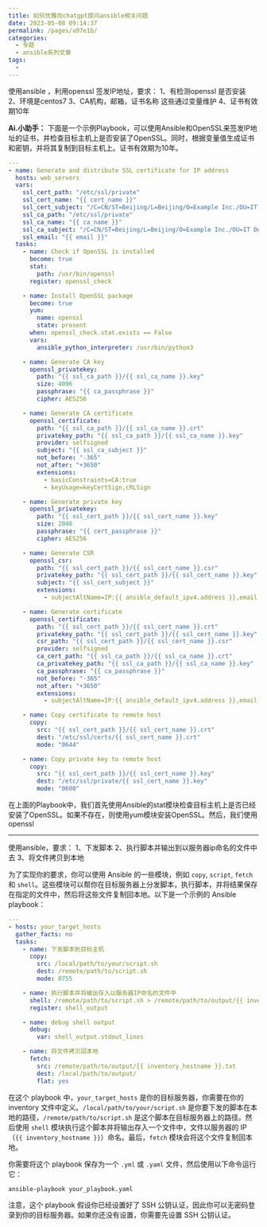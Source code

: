 ```yaml
---
title: 如何优雅向chatgpt提问ansible相关问题
date: 2023-05-08 09:14:37
permalink: /pages/a97e1b/
categories:
  - 专题
  - ansible系列文章
tags:
  - 
---
```


使用ansible ，利用openssl 签发IP地址，要求：
1、有检测openssl 是否安装
2、环境是centos7
3、CA机构，邮箱，证书名称 这些通过变量维护
4、证书有效期10年

**Ai.小助手：** 下面是一个示例Playbook，可以使用Ansible和OpenSSL来签发IP地址的证书，并检查目标主机上是否安装了OpenSSL。同时，根据变量值生成证书和密钥，并将其复制到目标主机上。证书有效期为10年。

```yaml
---
- name: Generate and distribute SSL certificate for IP address
  hosts: web_servers
  vars:
    ssl_cert_path: "/etc/ssl/private"
    ssl_cert_name: "{{ cert_name }}"
    ssl_cert_subject: "/C=CN/ST=Beijing/L=Beijing/O=Example Inc./OU=IT Department/CN={{ ansible_default_ipv4.address }}"
    ssl_ca_path: "/etc/ssl/private"
    ssl_ca_name: "{{ ca_name }}"
    ssl_ca_subject: "/C=CN/ST=Beijing/L=Beijing/O=Example Inc./OU=IT Department/CN={{ ca_name }}"
    ssl_email: "{{ email }}"
  tasks:
    - name: Check if OpenSSL is installed
      become: true
      stat:
        path: /usr/bin/openssl
      register: openssl_check

    - name: Install OpenSSL package
      become: true
      yum:
        name: openssl
        state: present
      when: openssl_check.stat.exists == False
      vars:
        ansible_python_interpreter: /usr/bin/python3

    - name: Generate CA key
      openssl_privatekey:
        path: "{{ ssl_ca_path }}/{{ ssl_ca_name }}.key"
        size: 4096
        passphrase: "{{ ca_passphrase }}"
        cipher: AES256

    - name: Generate CA certificate
      openssl_certificate:
        path: "{{ ssl_ca_path }}/{{ ssl_ca_name }}.crt"
        privatekey_path: "{{ ssl_ca_path }}/{{ ssl_ca_name }}.key"
        provider: selfsigned
        subject: "{{ ssl_ca_subject }}"
        not_before: "-365"
        not_after: "+3650"
        extensions:
          - basicConstraints=CA:true
          - keyUsage=keyCertSign,cRLSign

    - name: Generate private key
      openssl_privatekey:
        path: "{{ ssl_cert_path }}/{{ ssl_cert_name }}.key"
        size: 2048
        passphrase: "{{ cert_passphrase }}"
        cipher: AES256

    - name: Generate CSR
      openssl_csr:
        path: "{{ ssl_cert_path }}/{{ ssl_cert_name }}.csr"
        privatekey_path: "{{ ssl_cert_path }}/{{ ssl_cert_name }}.key"
        subject: "{{ ssl_cert_subject }}"
        extensions:
          - subjectAltName=IP:{{ ansible_default_ipv4.address }},email:{{ ssl_email }}

    - name: Generate certificate
      openssl_certificate:
        path: "{{ ssl_cert_path }}/{{ ssl_cert_name }}.crt"
        privatekey_path: "{{ ssl_cert_path }}/{{ ssl_cert_name }}.key"
        csr_path: "{{ ssl_cert_path }}/{{ ssl_cert_name }}.csr"
        provider: selfsigned
        ca_cert_path: "{{ ssl_ca_path }}/{{ ssl_ca_name }}.crt"
        ca_privatekey_path: "{{ ssl_ca_path }}/{{ ssl_ca_name }}.key"
        ca_passphrase: "{{ ca_passphrase }}"
        not_before: "-365"
        not_after: "+3650"
        extensions:
          - subjectAltName=IP:{{ ansible_default_ipv4.address }},email:{{ ssl_email }}

    - name: Copy certificate to remote host
      copy:
        src: "{{ ssl_cert_path }}/{{ ssl_cert_name }}.crt"
        dest: "/etc/ssl/certs/{{ ssl_cert_name }}.crt"
        mode: "0644"

    - name: Copy private key to remote host
      copy:
        src: "{{ ssl_cert_path }}/{{ ssl_cert_name }}.key"
        dest: "/etc/ssl/private/{{ ssl_cert_name }}.key"
        mode: "0600"
```

在上面的Playbook中，我们首先使用Ansible的stat模块检查目标主机上是否已经安装了OpenSSL。如果不存在，则使用yum模块安装OpenSSL。然后，我们使用openssl

---

使用ansible，要求：
1、下发脚本
2、执行脚本并输出到以服务器ip命名的文件中去
3、将文件拷贝到本地

为了实现你的要求，你可以使用 Ansible 的一些模块，例如 `copy`, `script`, `fetch` 和 `shell`。这些模块可以帮你在目标服务器上分发脚本，执行脚本，并将结果保存在指定的文件中，然后将这些文件复制回本地。以下是一个示例的 Ansible playbook：

```yaml
---
- hosts: your_target_hosts
  gather_facts: no
  tasks:
    - name: 下发脚本到目标主机
      copy:
        src: /local/path/to/your/script.sh
        dest: /remote/path/to/script.sh
        mode: 0755

    - name: 执行脚本并将输出存入以服务器IP命名的文件中
      shell: /remote/path/to/script.sh > /remote/path/to/output/{{ inventory_hostname }}.txt
      register: shell_output

    - name: debug shell output
      debug: 
        var: shell_output.stdout_lines

    - name: 将文件拷贝回本地
      fetch:
        src: /remote/path/to/output/{{ inventory_hostname }}.txt
        dest: /local/path/to/output/
        flat: yes
```

在这个 playbook 中，`your_target_hosts` 是你的目标服务器，你需要在你的 inventory 文件中定义。`/local/path/to/your/script.sh` 是你要下发的脚本在本地的路径，`/remote/path/to/script.sh` 是这个脚本在目标服务器上的路径。然后使用 `shell` 模块执行这个脚本并将输出存入一个文件中，文件以服务器的 IP （`{{ inventory_hostname }}`）命名。最后，`fetch` 模块会将这个文件复制回本地。

你需要将这个 playbook 保存为一个 `.yml` 或 `.yaml` 文件，然后使用以下命令运行它：

```bash
ansible-playbook your_playbook.yaml
```

注意，这个 playbook 假设你已经设置好了 SSH 公钥认证，因此你可以无密码登录到你的目标服务器。如果你还没有设置，你需要先设置 SSH 公钥认证。
